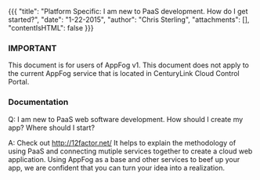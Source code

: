 {{{
  "title": "Platform Specific: I am new to PaaS development. How do I get started?",
  "date": "1-22-2015",
  "author": "Chris Sterling",
  "attachments": [],
  "contentIsHTML": false
}}}

### IMPORTANT

This document is for users of AppFog v1. This document does not apply to the current AppFog service that is located in CenturyLink Cloud Control Portal.

### Documentation

<p>Q: I am new to PaaS web software development. How should I create my app? Where should I start? </p>
<p>A: Check out <a href="http://12factor.net/">http://12factor.net/</a> It helps to explain the methodology of using PaaS and connecting mutiple services together to create a cloud web application. Using AppFog as a base and other services to beef up your app, we are confident that you can turn your idea into a realization.</p>

